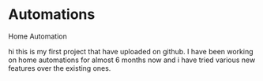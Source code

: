 # Automations
Home Automation

hi this is my first project that have uploaded on github. I have been working on home automations for almost 6 months now and i have tried various new features over the existing ones.
